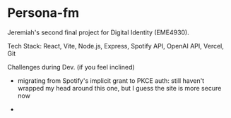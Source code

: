 # Persona-fm 

Jeremiah's second final project for Digital Identity (EME4930).

Tech Stack: React, Vite, Node.js, Express, Spotify API, OpenAI API, Vercel, Git

Challenges during Dev. (if you feel inclined)
- migrating from Spotify's implicit grant to PKCE auth: still haven't wrapped my head around
this one, but I guess the site is more secure now 

- 